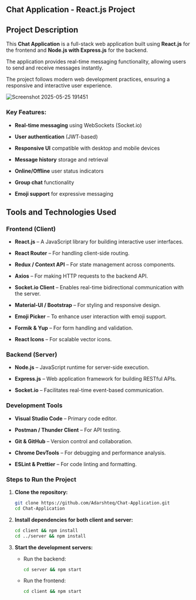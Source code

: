 ## Chat Application - React.js Project

## Project Description

This **Chat Application** is a full-stack web application built using **React.js** for the frontend and **Node.js with Express.js** for the backend.

The application provides real-time messaging functionality, allowing users to send and receive messages instantly.

The project follows modern web development practices, ensuring a responsive and interactive user experience.

![Screenshot 2025-05-25 191451](https://github.com/user-attachments/assets/44450212-7be3-444c-8788-f2b2fd9097bd)

### Key Features:

- **Real-time messaging** using WebSockets (Socket.io)

- **User authentication** (JWT-based)

- **Responsive UI** compatible with desktop and mobile devices

- **Message history** storage and retrieval

- **Online/Offline** user status indicators

- **Group chat** functionality

- **Emoji support** for expressive messaging

## Tools and Technologies Used

### Frontend (Client)

- **React.js** – A JavaScript library for building interactive user interfaces.

- **React Router** – For handling client-side routing.

- **Redux / Context API** – For state management across components.

- **Axios** – For making HTTP requests to the backend API.

- **Socket.io Client** – Enables real-time bidirectional communication with the server.

- **Material-UI / Bootstrap** – For styling and responsive design.

- **Emoji Picker** – To enhance user interaction with emoji support.

- **Formik & Yup** – For form handling and validation.

- **React Icons** – For scalable vector icons.

### Backend (Server)

- **Node.js** – JavaScript runtime for server-side execution.

- **Express.js** – Web application framework for building RESTful APIs.

- **Socket.io** – Facilitates real-time event-based communication.

### Development Tools

- **Visual Studio Code** – Primary code editor.

- **Postman / Thunder Client** – For API testing.

- **Git & GitHub** – Version control and collaboration.

- **Chrome DevTools** – For debugging and performance analysis.

- **ESLint & Prettier** – For code linting and formatting.

### Steps to Run the Project

1. **Clone the repository:**
   ```sh
   git clone https://github.com/Adarshteq/Chat-Application.git
   cd Chat-Application
   ```

2. **Install dependencies for both client and server:**
   ```sh
   cd client && npm install
   cd ../server && npm install
   ```

3. **Start the development servers:**
   - Run the backend:
     ```sh
     cd server && npm start
     ```
   - Run the frontend:
     ```sh
     cd client && npm start
     ```



